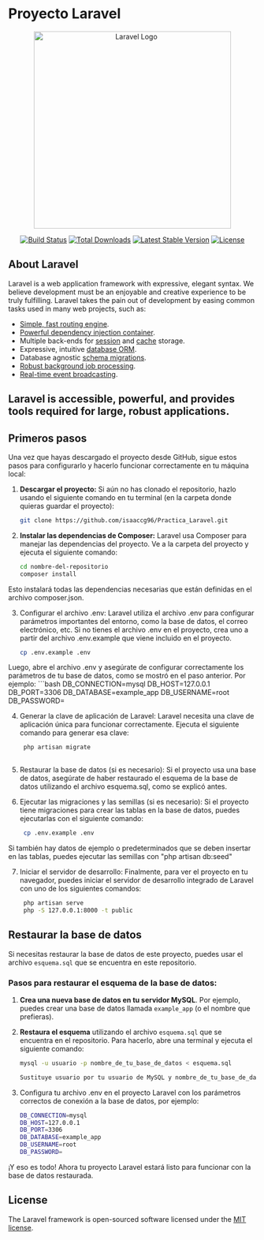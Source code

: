 # Proyecto Laravel

<p align="center"><a href="https://laravel.com" target="_blank"><img src="https://raw.githubusercontent.com/laravel/art/master/logo-lockup/5%20SVG/2%20CMYK/1%20Full%20Color/laravel-logolockup-cmyk-red.svg" width="400" alt="Laravel Logo"></a></p>

<p align="center">
<a href="https://github.com/laravel/framework/actions"><img src="https://github.com/laravel/framework/workflows/tests/badge.svg" alt="Build Status"></a>
<a href="https://packagist.org/packages/laravel/framework"><img src="https://img.shields.io/packagist/dt/laravel/framework" alt="Total Downloads"></a>
<a href="https://packagist.org/packages/laravel/framework"><img src="https://img.shields.io/packagist/v/laravel/framework" alt="Latest Stable Version"></a>
<a href="https://packagist.org/packages/laravel/framework"><img src="https://img.shields.io/packagist/l/laravel/framework" alt="License"></a>
</p>

## About Laravel

Laravel is a web application framework with expressive, elegant syntax. We believe development must be an enjoyable and creative experience to be truly fulfilling. Laravel takes the pain out of development by easing common tasks used in many web projects, such as:

- [Simple, fast routing engine](https://laravel.com/docs/routing).
- [Powerful dependency injection container](https://laravel.com/docs/container).
- Multiple back-ends for [session](https://laravel.com/docs/session) and [cache](https://laravel.com/docs/cache) storage.
- Expressive, intuitive [database ORM](https://laravel.com/docs/eloquent).
- Database agnostic [schema migrations](https://laravel.com/docs/migrations).
- [Robust background job processing](https://laravel.com/docs/queues).
- [Real-time event broadcasting](https://laravel.com/docs/broadcasting).

Laravel is accessible, powerful, and provides tools required for large, robust applications.
---

## Primeros pasos

Una vez que hayas descargado el proyecto desde GitHub, sigue estos pasos para configurarlo y hacerlo funcionar correctamente en tu máquina local:

1. **Descargar el proyecto:**
   Si aún no has clonado el repositorio, hazlo usando el siguiente comando en tu terminal (en la carpeta donde quieras guardar el proyecto):
   
   ```bash
   git clone https://github.com/isaaccg96/Practica_Laravel.git

2. **Instalar las dependencias de Composer:** Laravel usa Composer para manejar las dependencias del proyecto. Ve a la carpeta del proyecto y ejecuta el siguiente comando:

   ```bash
   cd nombre-del-repositorio
   composer install
   
  Esto instalará todas las dependencias necesarias que están definidas en el archivo composer.json.

3. Configurar el archivo .env: Laravel utiliza el archivo .env para configurar parámetros importantes del entorno, como la base de datos, el correo electrónico, etc. Si no tienes el archivo .env en el proyecto, crea uno a partir del archivo .env.example que viene incluido en el proyecto.
   
    ```bash
    cp .env.example .env
    
  Luego, abre el archivo .env y asegúrate de configurar correctamente los parámetros de tu base de datos, como se mostró en el paso anterior. Por ejemplo:
    ```bash
        DB_CONNECTION=mysql
        DB_HOST=127.0.0.1
        DB_PORT=3306
        DB_DATABASE=example_app
        DB_USERNAME=root
        DB_PASSWORD=
   
    
4. Generar la clave de aplicación de Laravel: Laravel necesita una clave de aplicación única para funcionar correctamente. Ejecuta el siguiente comando para generar esa clave:

   ```bash
    php artisan migrate
    
5. Restaurar la base de datos (si es necesario): Si el proyecto usa una base de datos, asegúrate de haber restaurado el esquema de la base de datos utilizando el archivo esquema.sql, como se explicó antes.

6. Ejecutar las migraciones y las semillas (si es necesario): Si el proyecto tiene migraciones para crear las tablas en la base de datos, puedes ejecutarlas con el siguiente comando:

   ```bash
    cp .env.example .env
   
  Si también hay datos de ejemplo o predeterminados que se deben insertar en las tablas, puedes ejecutar las semillas con "php artisan db:seed"

7. Iniciar el servidor de desarrollo: Finalmente, para ver el proyecto en tu navegador, puedes iniciar el servidor de desarrollo integrado de Laravel con uno de los siguientes comandos:
   
   ```bash
    php artisan serve
    php -S 127.0.0.1:8000 -t public


## Restaurar la base de datos

Si necesitas restaurar la base de datos de este proyecto, puedes usar el archivo `esquema.sql` que se encuentra en este repositorio.

### Pasos para restaurar el esquema de la base de datos:

1. **Crea una nueva base de datos en tu servidor MySQL**. Por ejemplo, puedes crear una base de datos llamada `example_app` (o el nombre que prefieras).

2. **Restaura el esquema** utilizando el archivo `esquema.sql` que se encuentra en el repositorio. Para hacerlo, abre una terminal y ejecuta el siguiente comando:

   ```bash
   mysql -u usuario -p nombre_de_tu_base_de_datos < esquema.sql

   Sustituye usuario por tu usuario de MySQL y nombre_de_tu_base_de_datos por el nombre de la base de datos que has creado.

3. Configura tu archivo .env en el proyecto Laravel con los parámetros correctos de conexión a la base de datos, por ejemplo:

      ```bash
    DB_CONNECTION=mysql
    DB_HOST=127.0.0.1
    DB_PORT=3306
    DB_DATABASE=example_app
    DB_USERNAME=root
    DB_PASSWORD=
   
¡Y eso es todo! Ahora tu proyecto Laravel estará listo para funcionar con la base de datos restaurada.




## License

The Laravel framework is open-sourced software licensed under the [MIT license](https://opensource.org/licenses/MIT).
